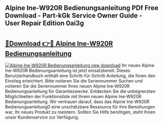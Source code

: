 ## Alpine Ine-W920R Bedienungsanleitung PDf Free Download - Part-kGk Service Owner Guide - User Repair Edition 0ai3g

# <h2><a href="http://df2axc.blite.top/?on=Alpine+Ine-W920R+Bedienungsanleitung">🔗Download 👉🔴 Alpine Ine-W920R Bedienungsanleitung</a></h2>

[![Alpine Ine-W920R Bedienungsanleitung new download](https://i.imgur.com/lujVjoI.png)](http://df2axc.blite.top/?on=Alpine+Ine-W920R+Bedienungsanleitung)
Ihr neues Alpine Ine-W920R Bedienungsanleitung ist jetzt einsatzbereit. Dieses Benutzerhandbuch enthält eine Schritt-für-Schritt-Anleitung, die Ihnen den Einstieg erleichtert. Bitte notieren Sie die Seriennummer Suchen und notieren Sie die Seriennummer Ihres neuen Alpine Ine-W920R Bedienungsanleitung für Garantiezwecke. Entdecken Sie die unbegrenzten Möglichkeiten der Funktionsliste mit Ihrem neuen Alpine Ine-W920R Bedienungsanleitung. Wir vertrauen darauf, dass das Alpine Ine-W920R BedienungsanleitungD eine unschätzbare Ressource für Ihre Bemühungen war, Ihr neues Produkt zu meistern. Sollten Sie Hilfe benötigen, steht Ihnen unser Kundenservice zur Verfügung.
